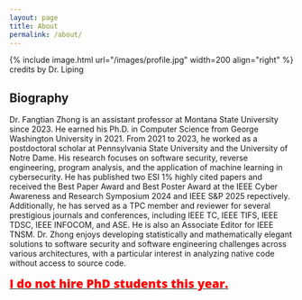 ```yaml
---
layout: page
title: About
permalink: /about/
---
```


{% include image.html url="/images/profile.jpg" width=200 align="right" %}
credits by Dr. Liping
## Biography
  Dr. Fangtian Zhong is an assistant professor at Montana State University since 2023. He earned his Ph.D. in Computer Science from George Washington University in 2021. From 2021 to 2023, he worked as a postdoctoral scholar at Pennsylvania State University and the University of Notre Dame. His research focuses on software security, reverse engineering, program analysis, and the application of machine learning in cybersecurity. He has published two ESI 1% highly cited papers and received the Best Paper Award and Best Poster Award at the IEEE Cyber Awareness and Research Symposium 2024 and IEEE S&P 2025 repectively. Additionally, he has served as a TPC member and reviewer for several prestigious journals and conferences, including IEEE TC, IEEE TIFS, IEEE TDSC, IEEE INFOCOM, and ASE. He is also an Associate Editor for IEEE TNSM. Dr. Zhong enjoys developing statistically and mathematically elegant solutions to software security and software engineering challenges across various architectures, with a particular interest in analyzing native code without access to source code.




<a href="">
  <span style="color:red;font-family:'Open Sans', Helvetica, Arial, sans-serif;font-weight:800;font-size:21px">
    I do not hire PhD students this year.
  </span>
</a>
